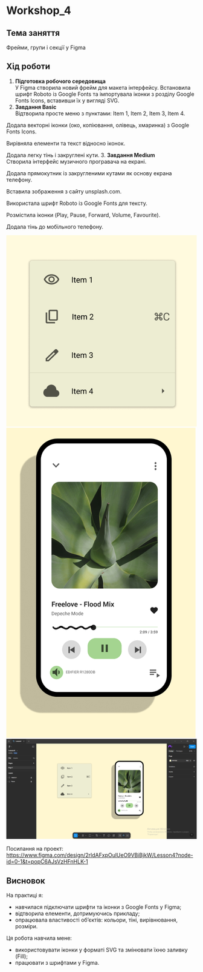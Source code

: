 # Workshop_4

## Тема заняття
Фрейми, групи і секції у Figma

## Хід роботи

1. **Підготовка робочого середовища**  
  У Figma створила новий фрейм для макета інтерфейсу. Встановила шрифт Roboto із Google Fonts та імпортувала іконки з розділу Google Fonts Icons, вставивши їх у вигляді SVG.
2. **Завдання Basic**  
Відтворила просте меню з пунктами: Item 1, Item 2, Item 3, Item 4.

Додала векторні іконки (око, копіювання, олівець, хмаринка) з Google Fonts Icons.

Вирівняла елементи та текст відносно іконок.

Додала легку тінь і закруглені кути.
3. **Завдання Medium**  
   Створила інтерфейс музичного програвача на екрані.

Додала прямокутник із закругленими кутами як основу екрана телефону.

Вставила зображення з сайту unsplash.com.

Використала шрифт Roboto із Google Fonts для тексту.

Розмістила іконки (Play, Pause, Forward, Volume, Favourite).

Додала тінь до мобільного телефону.

   ![Результат роботи у Figma](./images/basic.png)
![Результат роботи у Figma](./images/medium.png)
![Результат роботи у Figma](./images/general.png)

Посилання на проект: https://www.figma.com/design/2rldAFxpOulUeO9VBiBjkW/Lesson4?node-id=0-1&t=popC6AJsVzHFnHLK-1
## Висновок  
На практиці я:  
- навчилася підключати шрифти та іконки з Google Fonts у Figma;
- відтворила елементи, дотримуючись прикладу;
- опрацювала властивості об’єктів: кольори, тіні, вирівнювання, розміри.

Ця робота навчила мене:  
- використовувати іконки у форматі SVG та змінювати їхню заливку (Fill);
- працювати з шрифтами у Figma.
